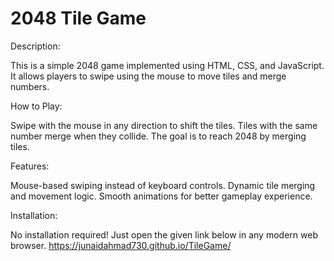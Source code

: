 # 2048 Tile Game

Description:

This is a simple 2048 game implemented using HTML, CSS, and JavaScript. It allows players to swipe using the mouse to move tiles and merge numbers.

How to Play:

Swipe with the mouse in any direction to shift the tiles. Tiles with the same number merge when they collide. The goal is to reach 2048 by merging tiles.

Features:

Mouse-based swiping instead of keyboard controls. Dynamic tile merging and movement logic. Smooth animations for better gameplay experience.

Installation:

No installation required! Just open the given link below in any modern web browser.
https://junaidahmad730.github.io/TileGame/
